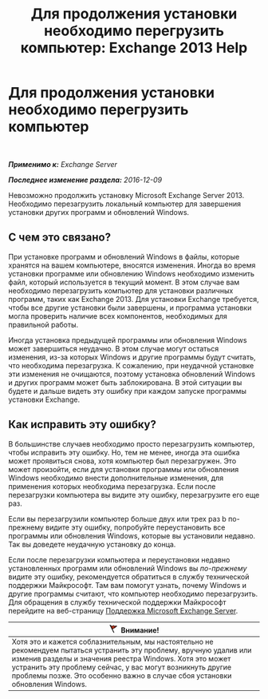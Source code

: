 ﻿---
title: 'Для продолжения установки необходимо перегрузить компьютер: Exchange 2013 Help'
TOCTitle: Для продолжения установки необходимо перегрузить компьютер
ms:assetid: f2d8e504-18c1-4b86-9b97-7654d0391b19
ms:mtpsurl: https://technet.microsoft.com/ru-ru/library/ms.exch.setupreadiness.pendingrebootwindowscomponents(v=EXCHG.150)
ms:contentKeyID: 50489463
ms.date: 04/30/2018
mtps_version: v=EXCHG.150
ms.translationtype: HT
---

# Для продолжения установки необходимо перегрузить компьютер

 

_**Применимо к:** Exchange Server_

_**Последнее изменение раздела:** 2016-12-09_

Невозможно продолжить установку Microsoft Exchange Server 2013. Необходимо перезагрузить локальный компьютер для завершения установки других программ и обновлений Windows.

## С чем это связано?

При установке программ и обновлений Windows в файлы, которые хранятся на вашем компьютере, вносятся изменения. Иногда во время установки программе или обновлению Windows необходимо изменить файл, который используется в текущий момент. В этом случае вам необходимо перезагрузить компьютер для установки различных программ, таких как Exchange 2013. Для установки Exchange требуется, чтобы все другие установки были завершены, и программа установки могла проверить наличие всех компонентов, необходимых для правильной работы.

Иногда установка предыдущей программы или обновления Windows может завершиться неудачно. В этом случае могут остаться изменения, из-за которых Windows и другие программы будут считать, что необходима перезагрузка. К сожалению, при неудачной установке эти изменения не очищаются, поэтому установка обновлений Windows и других программ может быть заблокирована. В этой ситуации вы будете и дальше видеть эту ошибку при каждом запуске программы установки Exchange.

## Как исправить эту ошибку?

В большинстве случаев необходимо просто перезагрузить компьютер, чтобы исправить эту ошибку. Но, тем не менее, иногда эта ошибка может проявиться снова, хотя компьютер был перезагружен. Это может произойти, если для установки программы или обновления Windows необходимо внести дополнительные изменения, для применения которых необходима перезагрузка. Если после перезагрузки компьютера вы видите эту ошибку, перезагрузите его еще раз.

Если вы перезагрузили компьютер больше двух или трех раз b по-прежнему видите эту ошибку, попробуйте переустановить все программы или обновления Windows, которые вы установили недавно. Так вы доведете неудачную установку до конца.

Если после перезагрузки компьютера и переустановки недавно установленных программ или обновлений Windows вы *по-прежнему* видите эту ошибку, рекомендуется обратиться в службу технической поддержки Майкрософт. Там вам помогут узнать, почему Windows и другие программы считают, что компьютер необходимо перезагрузить. Для обращения в службу технической поддержки Майкрософт перейдите на веб-страницу [Поддержка Microsoft Exchange Server](https://go.microsoft.com/fwlink/p/?linkid=525940).

<table>
<thead>
<tr class="header">
<th><img src="images/Dd876857.Caution(EXCHG.150).gif" title="Внимание!" alt="Внимание!" />Внимание!</th>
</tr>
</thead>
<tbody>
<tr class="odd">
<td>Хотя это и кажется соблазнительным, мы настоятельно не рекомендуем пытаться устранить эту проблему, вручную удалив или изменив разделы и значения реестра Windows. Хотя это может устранить эту проблему сейчас, у вас могут возникнуть другие проблемы позже. Это особенно важно в случае сбоя установки обновления Windows.</td>
</tr>
</tbody>
</table>

